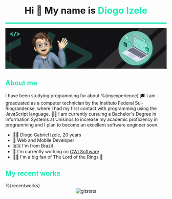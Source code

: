 

<h1 align="center" style="font-size: 1.8rem">Hi 👋 My name is <span style="color: #1DE9B6">Diogo Izele</span></h1>

<hr style="display: block; height: 0px; border-top: 4px solid #1DE9B6;"/>
<img alt="cover" src="./src/resources/images/cover.png">


<h2 style="font-size: 1.5em; font-weight: bold; color: #1DE9B6;"> About me </h2>

I have been studying programming for about %{myexperience} 🎓 I am greaduated as a computer technician by the Instituto Federal Sul-Riograndense, where I had my first contact with programming using the JavaScript language. 👨‍💻 I am currently cursuing a Bachelor's Degree in Information Systems at Unisinos to increase my academic proficiency in programming and I plan to become an excellent software engineer soon.

- 🧑‍💻 Diogo Gabriel Izele, 20 years
- 📱 Web and Mobile Developer
- 🇧🇷  I'm from Brazil
- 🚀  I'm currently working on [CWI Software](http://www.cwi.com.br/)
-  🧝‍♂️  I'm a big fan of The Lord of the Rings 💍

<h2 style="font-size: 1.5em; font-weight: bold; color: #1DE9B6;"> My recent works </h2>


<div style="display: grid; grid-template-columns: repeat(2, 1fr); grid-gap: 1rem;">
%{recentworks}
</div>

<div  align=center >
<img alt=gitstats src="https://github-readme-stats.vercel.app/api/top-langs/?username=diogoizele&langs_count=10&layout=compact&theme=vue-dark"/>
</div>
